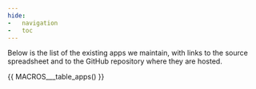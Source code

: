 ```yaml
---
hide:
-   navigation
-   toc
---
```


Below is the list of the existing apps we maintain,
with links to the source spreadsheet
and to the GitHub repository where they are hosted.

{{ MACROS___table_apps() }}
